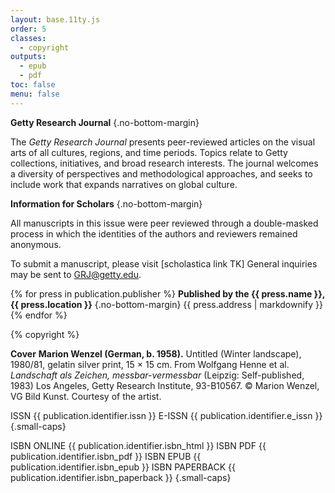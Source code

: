 ```yaml
---
layout: base.11ty.js
order: 5
classes:
  - copyright
outputs:
  - epub
  - pdf
toc: false
menu: false
---
```


**Getty Research Journal** {.no-bottom-margin}

The *Getty Research Journal* presents peer-reviewed articles on the visual arts of all cultures, regions, and time periods. Topics relate to Getty collections, initiatives, and broad research interests. The journal welcomes a diversity of perspectives and methodological approaches, and seeks to include work that expands narratives on global culture.

**Information for Scholars** {.no-bottom-margin}

All manuscripts in this issue were peer reviewed through a double-masked process in which the identities of the authors and reviewers remained anonymous.

To submit a manuscript, please visit
[scholastica link TK] 
General inquiries may be sent to 
GRJ@getty.edu.

{% for press in publication.publisher %}
**Published by the {{ press.name }}, {{ press.location }}** {.no-bottom-margin}
{{ press.address | markdownify }}
{% endfor %}

{% copyright %}

**Cover**
**Marion Wenzel (German, b. 1958).** Untitled (Winter landscape), 1980/81, gelatin silver print, 15 × 15 cm. From Wolfgang Henne et al. *Landschaft als Zeichen, messbar-vermessbar* (Leipzig: Self-published, 1983) Los Angeles, Getty Research Institute, 93-B10567. © Marion Wenzel, VG Bild Kunst. Courtesy of the artist.

ISSN {{ publication.identifier.issn }}
E-ISSN {{ publication.identifier.e_issn }} {.small-caps}

ISBN ONLINE {{ publication.identifier.isbn_html }}
ISBN PDF {{ publication.identifier.isbn_pdf }}
ISBN EPUB {{ publication.identifier.isbn_epub }}
ISBN PAPERBACK {{ publication.identifier.isbn_paperback }} {.small-caps}

